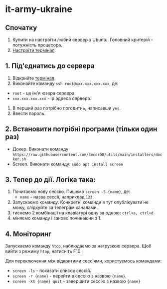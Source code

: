 # it-army-ukraine

## Спочатку

1. Купити на настроїти любий сервер з Ubuntu. Головний критерій - потужність процесора.
1. [Настроїти термінал](terminal.md).

## 1. Під'єднатись до сервера

1. Відкрийте [термінал](terminal.md).
1. Виконайте команду `ssh root@xxx.xxx.xxx.xxx`, де:
  - `root` - це ім'я юзера сервера.
  - `xxx.xxx.xxx.xxx` - ip адреса сервера.
1. В перший раз потрібно погодитиь, написавши `yes`.
1. Ввести пароль.

## 2. Встановити потрібні програми (тільки один раз)

- Докер. Виконати команду `https://raw.githubusercontent.com/SecorD0/utils/main/installers/docker.sh`
- Screen. Виконати команду: `sudo apt install screen`

## 3. Тепер до дії. Логіка така:

1. Почитаємо нову сессію. Пишемо `screen -S {name}`, де:
   - `name` - назва сессії, наприклад `123`.
1. Запускаємо команду. Конкретні команди я тут опублікувати не можу, слідкуйте за телеграм каналами.
1. тиснемо 2 комбінації на клавіатурі одну за одною: `ctrl+a, ctrl+d`
1. міняємо команду і заново починаючи з 1.

## 4. Моніторинг

Запускаємо команду `htop`, наблюдаємо за нагрузкою сервера.
Щоб вийти з режиму `htop`, натисніть F10.

Для переключення між відкритими сессіями, користуємось командами:

- `screen -ls` - показати список сессій.
- `screen -r {name}` - перейти в сессію з назвою `{name}`.
- `screen -XS {name} quit` - завершити сессію з назвою `{name}`
